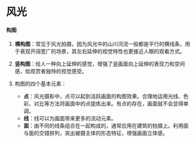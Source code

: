 # 风光

#### 构图
1. **横构图**：常见于风光拍摄，因为风光中的山川河流一般都是平行的横线条，用于表现开阔宽广的场景，其左右延伸的视觉特性也更接近人眼的观看方式。

2. **竖构图**：给人一种向上延伸的感觉，增强了竖画面向上延伸的表现力和空间感，给观赏者独特的视觉感受。

3. 构图的四个基本元素：
	* **点**：风光摄影中，点可以起到活跃画面的构图效果。合理地运用光线、色彩、对比等方法将画面中的点提炼出来。有点的存在，画面就不会显得单调。
	* **线**：线可以为画面带来更多的流动元素。
	* **面**：由不同的线条组合在一起构成的，通常应用在建筑的拍摄上。利用面与面的交错排列，突出被摄主体的形态特征，增强画面立体感。